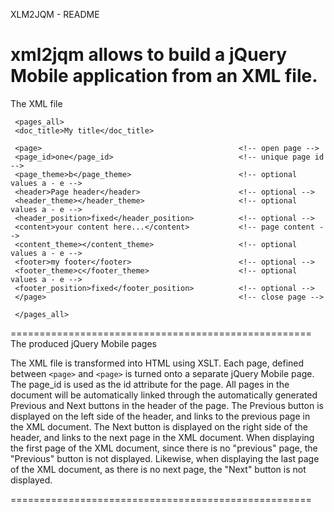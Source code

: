 XLM2JQM - README

xml2jqm allows to build a jQuery Mobile application from an XML file. 
====================================================
The XML file

     <pages_all>
     <doc_title>My title</doc_title>
     
     <page>                                            <!-- open page -->
     <page_id>one</page_id>                            <!-- unique page id -->
     <page_theme>b</page_theme>                        <!-- optional values a - e -->
     <header>Page header</header>                      <!-- optional -->
     <header_theme></header_theme>                     <!-- optional values a - e -->
     <header_position>fixed</header_position>          <!-- optional -->
     <content>your content here...</content>           <!-- page content -->
     <content_theme></content_theme>                   <!-- optional values a - e -->
     <footer>my footer</footer>                        <!-- optional -->
     <footer_theme>c</footer_theme>                    <!-- optional values a - e -->
     <footer_position>fixed</footer_position>          <!-- optional -->
     </page>                                           <!-- close page -->
     
     </pages_all>

====================================================
The produced jQuery Mobile pages

The XML file is transformed into HTML using XSLT. Each page, defined between <code>&lt;page&gt;</code> and <code>&lt;page&gt;</code> is turned onto a separate jQuery Mobile page.
The page_id is used as the id attribute for the page. All pages in the document will be automatically linked through the automatically generated Previous and Next buttons in the header of the page. 
The Previous button is displayed on the left side of the header, and links to the previous page in the XML document. 
The Next button is displayed on the right side of the header, and links to the next page in the XML document. When displaying the first page of the XML document, since there is no "previous" page, the "Previous" button is not displayed. Likewise, when displaying the last page of the XML document, as there is no next page, the "Next" button is not displayed.

====================================================
